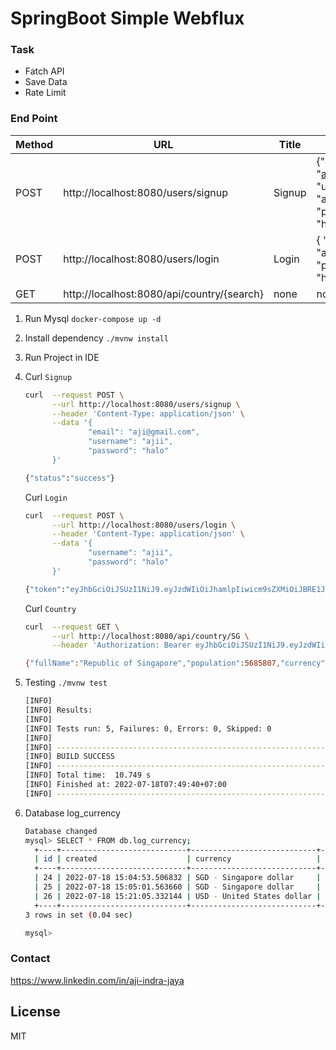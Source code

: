 # SpringBoot Simple Webflux

### Task
- Fatch API
- Save Data
- Rate Limit


### End Point
| Method | URL | Title | Body JSON |
| ------ | ------ | ------ | ------ |
| POST | http://localhost:8080/users/signup | Signup | {"email": "ajii@gmail.com", "username": "ajii", "password": "halo"} |
| POST | http://localhost:8080/users/login | Login | { "username": "aji", "password": "halo" } |
| GET | http://localhost:8080/api/country/{search} | none | none |

1. Run Mysql ```docker-compose up -d```

2. Install dependency ```./mvnw install ```

3. Run Project in IDE

4. Curl ```Signup```
    ```sh
    curl  --request POST \
          --url http://localhost:8080/users/signup \
          --header 'Content-Type: application/json' \
          --data '{
                  "email": "aji@gmail.com",
                  "username": "ajii", 
                  "password": "halo"
          }'

    {"status":"success"}
    ```

    Curl ```Login```
    ```sh
    curl  --request POST \
          --url http://localhost:8080/users/login \
          --header 'Content-Type: application/json' \
          --data '{
                  "username": "ajii",
                  "password": "halo"
          }'

    {"token":"eyJhbGciOiJSUzI1NiJ9.eyJzdWIiOiJhamlpIiwicm9sZXMiOiJBRE1JTixVU0VSIiwiZXhwIjoxNjU4MjE1NDg1LCJ1c2VySWQiOjEsImlhdCI6MTY1ODEyOTA4NSwidXNlcm5hbWUiOiJhamlpIn0.tqrQmEHo4Ske6E9_hIkKzIoZox4r7aaKsyxOFzEgCX7efoelwWdYNNx2WsA93SL4XU5Vomf2N07I_HcbXZubXFjG_suVJ11ImTEHWQSEJ5M0G48noTfolqmzoqxS1eyuWIWej6EH4IS5MdBA-yelKuErqXluB06mPdlRQzOfTibSCNfxxybYFibV9mFdPyRw7hVOfdra7PehXxSdRqZIfad2Q3hZpuT6GJqHa-lXwaewGPRgFFsZq11omrZhfJ6EKswPlJKnKcAWUyvuPTJYsRa_IFVKBOIzRSYiQKHYSoriUsw8vhPPPVKe8YyixE7hQFwLDMfbLCGoctvOHNGuaw"}
    ```

    Curl ```Country```
    ```sh
    curl  --request GET \
          --url http://localhost:8080/api/country/SG \
          --header 'Authorization: Bearer eyJhbGciOiJSUzI1NiJ9.eyJzdWIiOiJhamlpIiwicm9sZXMiOiJVU0VSLEFETUlOIiwiZXhwIjoxNjU4MjE2NDY4LCJ1c2VySWQiOjEsImlhdCI6MTY1ODEzMDA2OCwidXNlcm5hbWUiOiJhamlpIn0.vKzL37mAh7hReo2qrT8JnFSgqOjJpJ8Bjg7YzbVGSAOtimob7-dyREmpPXi2a-ifc3X86O84qFQ0YAvaiAYjLhfXi-9rBu-izljc4-0UO0GXnnbAeVeYkjp7EFBjpN7iDXTCX344higYlYx-og9I3VaqTaJ2Gj3_h7q3VIklWXOsRse3x_tejbmiIA7339LVyv3oRwAZ4_NhvgqDcMl9s3B2OHYk2QwzzRhKwC5B67s2HVjTVkYsbfIeqzQfbB_gdPensG9LEg7dg09JQGBMCW0jklj2QG9Uk4Lqq8v_e0VYitjKZaopGlwJPiV0I_qtcJAGzQU-spzbGrwQb3Yp4g'

    {"fullName":"Republic of Singapore","population":5685807,"currency":"SGD - Singapore dollar","rateToIDR":10718.384119}
    ```

5. Testing ```./mvnw test```
    ```sh
    [INFO] 
    [INFO] Results:
    [INFO] 
    [INFO] Tests run: 5, Failures: 0, Errors: 0, Skipped: 0
    [INFO] 
    [INFO] ------------------------------------------------------------------------
    [INFO] BUILD SUCCESS
    [INFO] ------------------------------------------------------------------------
    [INFO] Total time:  10.749 s
    [INFO] Finished at: 2022-07-18T07:49:40+07:00
    [INFO] ------------------------------------------------------------------------
    ```

6. Database log_currency
    ```sh
    Database changed
    mysql> SELECT * FROM db.log_currency;
      +----+----------------------------+----------------------------+--------------------------+------------+-------------------------+--------------+--------+
      | id | created                    | currency                   | full_name                | population | priod                   | rate_idr     | search |
      +----+----------------------------+----------------------------+--------------------------+------------+-------------------------+--------------+--------+
      | 24 | 2022-07-18 15:04:53.506832 | SGD - Singapore dollar     | Republic of Singapore    |    5685807 | 2022-07-17 ~ 2022-07-18 | 10718.384119 | SG     |
      | 25 | 2022-07-18 15:05:01.563660 | SGD - Singapore dollar     | Republic of Singapore    |    5685807 | 2022-07-17 ~ 2022-07-18 | 10718.384119 | SG     |
      | 26 | 2022-07-18 15:21:05.332144 | USD - United States dollar | United States of America |  329484123 | 2022-07-17 ~ 2022-07-18 |     14963.75 | USA    |
      +----+----------------------------+----------------------------+--------------------------+------------+-------------------------+--------------+--------+
    3 rows in set (0.04 sec)

    mysql>
    ```

### Contact
https://www.linkedin.com/in/aji-indra-jaya

License
----

MIT
